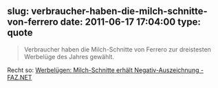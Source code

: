 slug: verbraucher-haben-die-milch-schnitte-von-ferrero
date: 2011-06-17 17:04:00
type: quote
---

> Verbraucher haben die Milch-Schnitte von Ferrero zur dreistesten Werbelüge des Jahres gewählt.

Recht so: [Werbelügen: Milch-Schnitte erhält Negativ-Auszeichnung - FAZ.NET](http://www.faz.net/artikel/C31151/werbeluegen-milch-schnitte-erhaelt-negativ-auszeichnung-30442027.html)
